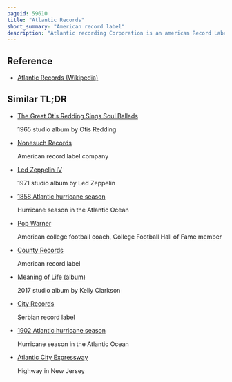 ```yaml
---
pageid: 59610
title: "Atlantic Records"
short_summary: "American record label"
description: "Atlantic recording Corporation is an american Record Label founded in october 1947 by Herb Abramson and Ahmet Ertegun. Over the Course of two Decades atlantic earned a Reputation as one of the most important american Labels specializing in Jazz Rb and Soul from aretha Franklin Ray Charles wilson pickett Sam and dave Ruth Brown and Otis Redding. Its Position has been greatly improved by its Distribution Agreement with Stax. Atlantic became a wholly owned Subsidiary of Warner Bros in 1967. -seven Arts, now the Warner Music Group, and expanded into Rock and Pop Music with Releases by Crosby, Stills, Nash & Young, Led Zeppelin, and yes."
---
```


## Reference

- [Atlantic Records (Wikipedia)](https://en.wikipedia.org/?curid=59610)

## Similar TL;DR

- [The Great Otis Redding Sings Soul Ballads](/tldr/en/the-great-otis-redding-sings-soul-ballads)

  1965 studio album by Otis Redding

- [Nonesuch Records](/tldr/en/nonesuch-records)

  American record label company

- [Led Zeppelin IV](/tldr/en/led-zeppelin-iv)

  1971 studio album by Led Zeppelin

- [1858 Atlantic hurricane season](/tldr/en/1858-atlantic-hurricane-season)

  Hurricane season in the Atlantic Ocean

- [Pop Warner](/tldr/en/pop-warner)

  American college football coach, College Football Hall of Fame member

- [County Records](/tldr/en/county-records)

  American record label

- [Meaning of Life (album)](/tldr/en/meaning-of-life-album)

  2017 studio album by Kelly Clarkson

- [City Records](/tldr/en/city-records)

  Serbian record label

- [1902 Atlantic hurricane season](/tldr/en/1902-atlantic-hurricane-season)

  Hurricane season in the Atlantic Ocean

- [Atlantic City Expressway](/tldr/en/atlantic-city-expressway)

  Highway in New Jersey
